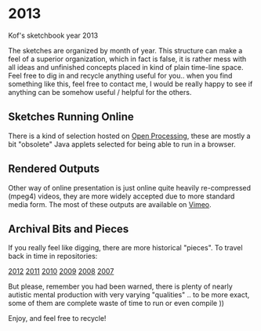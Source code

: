2013
====

Kof's sketchbook year 2013

The sketches are organized by month of year. This structure can make a feel of a superior organization, which in fact is false, it is rather mess with all ideas and unfinished concepts placed in kind of plain time-line space. Feel free to dig in and recycle anything useful for you.. when you find something like this, feel free to contact me, I would be really happy to see if anything can be somehow useful / helpful for the others.

Sketches Running Online
-----------------------

There is a kind of selection hosted on [Open Processing](http://www.openprocessing.org/user/3942), these are mostly a bit "obsolete" Java applets selected for being able to run in a browser.

Rendered Outputs
----------------

Other way of online presentation is just online quite heavily re-compressed (mpeg4) videos, they are more widely accepted due to more standard media form. The most of these outputs are available on [Vimeo](https://vimeo.com/kof/videos).

Archival Bits and Pieces
------------------------

If you really feel like digging, there are more historical "pieces". To travel back in time in repositories:

[2012](https://github.com/K0F/2012)
[2011](https://github.com/K0F/2011)
[2010](https://github.com/K0F/2010)
[2009](https://github.com/K0F/2009)
[2008](https://github.com/K0F/2008)
[2007](https://github.com/K0F/2007)

But please, remember you had been warned, there is plenty of nearly autistic mental production with very varying "qualities" .. to be more exact, some of them are complete waste of time to run or even compile ))


Enjoy, and feel free to recycle!
